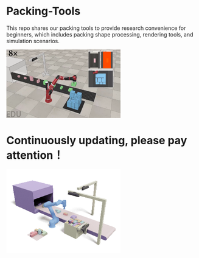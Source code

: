 # Packing-Tools
This repo shares our packing tools to provide research convenience for beginners, which includes packing shape processing, rendering tools, and simulation scenarios.

<img src="vrep-simulation-scene/images/packing.png" alt="Online packing" width="300" height="180">


# Continuously updating, please pay attention！

<img src="packing-scenario-rendering/images/buffer_faster.gif" alt="Packing" width="300" height="220">

